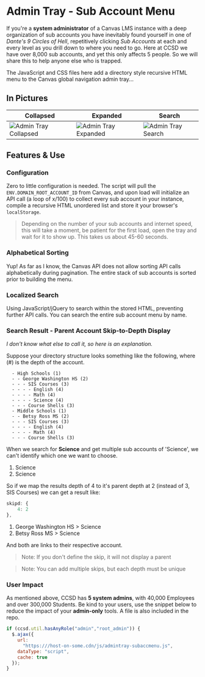 # Admin Tray - Sub Account Menu

If you're a **system administrator** of a Canvas LMS instance with a deep organization of sub accounts you have inevitably found yourself in one of *Dante's 9 Circles of Hell*, repetitively clicking *Sub Accounts* at each and every level as you drill down to where you need to go. Here at CCSD we have over 8,000 sub accounts, and yet this only affects 5 people. So we will share this to help anyone else who is trapped.

The JavaScript and CSS files here add a directory style recursive HTML menu to the Canvas global navigation admin tray...


## In Pictures


Collapsed | Expanded | Search
------------ | ------------- | -------------
![Admin Tray Collapsed](https://s3-us-west-2.amazonaws.com/ccsd-canvas/git-docs/admintray-collapsed.png) | ![Admin Tray Expanded](https://s3-us-west-2.amazonaws.com/ccsd-canvas/git-docs/admintray-expanded.png) | ![Admin Tray Search](https://s3-us-west-2.amazonaws.com/ccsd-canvas/git-docs/admintray-search.png)



## Features & Use


### Configuration
Zero to little configuration is needed. The script will pull the `ENV.DOMAIN_ROOT_ACCOUNT_ID` from Canvas, and upon load will initialize an API call (a loop of x/100) to collect every sub account in your instance, compile a recursive HTML unordered list and store it your browser's `localStorage`.

> Depending on the number of your sub accounts and internet speed, this will take a moment, be patient for the first load, open the tray and wait for it to show up. This takes us about 45-60 seconds.

### Alphabetical Sorting

Yup! As far as I know, the Canvas API does not allow sorting API calls alphabetically during pagination. The entire stack of sub accounts is sorted prior to building the menu.

### Localized Search
Using JavaScript/jQuery to search within the stored HTML, preventing further API calls. You can search the entire sub account menu by name.

### Search Result - Parent Account Skip-to-Depth Display 
*I don't know what else to call it, so here is an explanation.*

Suppose your directory structure looks something like the following, where (#) is the depth of the account.
    
      - High Schools (1)
      - - George Washington HS (2)
      - - - SIS Courses (3)
      - - - - English (4)
      - - - - Math (4)
      - - - - Science (4)
      - - - Course Shells (3)
      - Middle Schools (1)
      - - Betsy Ross MS (2)
      - - - SIS Courses (3)
      - - - - English (4)
      - - - - Math (4)
      - - - Course Shells (3)

When we search for **Science** and get multiple sub accounts of 'Science', we can't identify which one we want to choose.
      
1. Science
2. Science

So if we map the results depth of 4 to it's parent depth at 2 (instead of 3, SIS Courses) we can get a result like:

```javascript
skipd: {
    4: 2
},
```

1. George Washington HS > Science
2. Betsy Ross MS > Science

And both are links to their respective account.

> Note: If you don't define the skip, it will not display a parent

> Note: You can add multiple skips, but each depth must be unique

### User Impact

As mentioned above, CCSD has **5 system admins**, with 40,000 Employees and over 300,000 Students. Be kind to your users, use the snippet below to reduce the impact of your **admin-only** tools. A file is also included in the repo.

```javascript
if (ccsd.util.hasAnyRole("admin","root_admin")) {
  $.ajax({
    url:
      "https:///host-on-some.cdn/js/admintray-subaccmenu.js",
    dataType: "script",
    cache: true
  });
}
```

